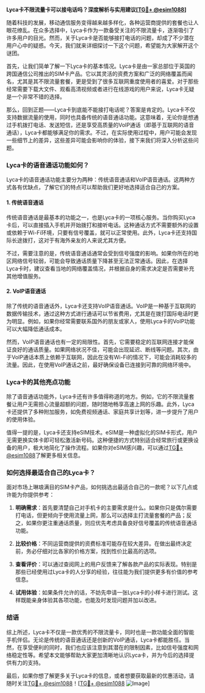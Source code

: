 **Lyca卡不限流量卡可以接电话吗？深度解析与实用建议[[TG💪+ @esim1088](https://t.me/s/esim1088)]**

随着科技的发展，移动通信服务变得越来越多样化，各种运营商提供的套餐也让人眼花缭乱。在众多选择中，Lyca卡作为一款备受关注的不限流量卡，逐渐吸引了许多用户的目光。然而，关于Lyca卡是否能够接打电话的问题，却成了不少潜在用户心中的疑惑。今天，我们就来详细探讨一下这个问题，希望能为大家解开这个谜团。

首先，让我们简单了解一下Lyca卡的基本情况。Lyca卡是由一家总部位于英国的跨国通信公司推出的SIM卡产品。它以其灵活的资费方案和广泛的网络覆盖而闻名，尤其是其不限流量套餐，更是受到了很多互联网重度使用者的喜爱。对于那些经常需要下载大文件、观看高清视频或者进行在线游戏的用户来说，Lyca卡无疑是一个非常不错的选择。

那么，回到正题——Lyca卡到底能不能接打电话呢？答案是肯定的。Lyca卡不仅支持数据流量的使用，同时也具备传统的语音通话功能。这意味着，无论你是想通过手机拨打电话、发送短信，还是享受高质量的VoIP通话（即基于互联网的语音通话），Lyca卡都能够满足你的需求。不过，在实际使用过程中，用户可能会发现一些细节上的差异，这些差异可能会影响你的体验，接下来我们将深入分析这些问题。

### Lyca卡的语音通话功能如何？

Lyca卡的语音通话功能主要分为两种：传统语音通话和VoIP语音通话。这两种方式各有优缺点，了解它们的特点可以帮助我们更好地选择适合自己的方案。

#### 1. 传统语音通话

传统语音通话是最基本的功能之一，也是Lyca卡的一项核心服务。当你购买Lyca卡后，可以直接插入手机并开始拨打和接听电话。这种通话方式不需要额外的设置或依赖于Wi-Fi环境，只要有信号覆盖，就可以正常使用。此外，Lyca卡还支持国际长途拨打，这对于有海外亲友的人来说尤其方便。

不过，需要注意的是，传统语音通话通常会受到信号强度的影响。如果你所在的地区网络信号较弱，可能会导致通话质量下降甚至无法正常通话。因此，在选择Lyca卡时，建议查看当地的网络覆盖情况，并根据自身的需求决定是否需要补充其他增值服务。

#### 2. VoIP语音通话

除了传统的语音通话外，Lyca卡还支持VoIP语音通话。VoIP是一种基于互联网的数据传输技术，通过这种方式进行通话可以节省费用，尤其是在拨打国际电话时更为明显。例如，如果你经常需要联系国外的朋友或家人，使用Lyca卡的VoIP功能可以大幅降低通话成本。

然而，VoIP语音通话也有一定的局限性。首先，它需要稳定的互联网连接才能保证良好的通话质量。如果网络状况不佳，可能会出现延迟、断线等问题。其次，由于VoIP通话本质上依赖于互联网，因此在没有Wi-Fi的情况下，可能会消耗较多的流量。因此，在使用VoIP通话之前，最好确保设备已连接到可靠的网络环境中。

### Lyca卡的其他亮点功能

除了语音通话功能外，Lyca卡还有许多值得称道的地方。例如，它的不限流量套餐让用户无需担心流量超额的问题，随时随地畅享高速上网的乐趣。此外，Lyca卡还提供了多种附加服务，如免费视频通话、家庭共享计划等，进一步提升了用户的使用体验。

值得一提的是，Lyca卡还支持eSIM技术。eSIM是一种虚拟化的SIM卡形式，用户无需更换实体卡即可轻松激活新号码。这种便捷的方式特别适合经常旅行或更换设备的用户，极大地简化了操作流程。如果你对eSIM感兴趣，可以通过[TG💪+ @esim1088](https://t.me/s/esim1088)了解更多相关信息。

### 如何选择最适合自己的Lyca卡？

面对市场上琳琅满目的SIM卡产品，如何挑选出最适合自己的一款呢？以下几点或许能为你提供参考：

1. **明确需求**：首先要清楚自己对手机卡的主要需求是什么。如果你只是偶尔需要打电话，但更倾向于使用流量上网，那么可以选择主打流量套餐的产品；反之，如果你更注重通话质量，则应优先考虑具备良好信号覆盖的传统语音通话功能。

2. **比较价格**：不同运营商提供的资费标准可能存在较大差异。在做出最终决定前，务必仔细对比各家的价格方案，找到性价比最高的选项。

3. **查看评价**：可以通过查阅网上的用户反馈来了解各款产品的实际表现。特别是那些已经使用过Lyca卡的人分享的经验，往往能为我们提供更多有价值的参考信息。

4. **试用体验**：如果条件允许的话，不妨先申请一张Lyca卡的小样卡进行测试。这样既能亲身体验其各项功能，也能及时发现问题并加以改进。

### 结语

综上所述，Lyca卡不仅是一款优秀的不限流量卡，同时也是一款功能全面的智能手机伴侣。无论是传统的语音通话还是创新的VoIP通话，Lyca卡都能胜任。当然，在享受便利的同时，我们也应该注意到其潜在的限制因素，比如信号强度和网络稳定性等。希望本文能够帮助大家更加清晰地认识Lyca卡，并为今后的选择提供有力的支持。

最后，如果你想了解更多关于Lyca卡的信息，或者想要获取最新的优惠活动，请随时关注[TG💪+ @esim1088](https://t.me/s/esim1088)！[[TG💪+ @esim1088](https://t.me/s/esim1088) ![Image](https://i.postimg.cc/4NQfJmqS/Snipaste-2025-05-13-00-14-12.png)]